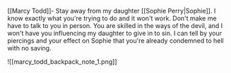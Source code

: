 [[Marcy Todd]]- 
Stay away from my daughter [[Sophie Perry|Sophie]]. I know exactly what you're trying to do and it won't work. Don't make me have to talk to you in person. You are skilled in the ways of the devil, and I won't have you influencing my daughter to give in to sin. I can tell by your piercings and your effect on Sophie that you're already condemned to hell with no saving.

![[marcy_todd_backpack_note_1.png]]